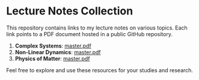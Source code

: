 # Lecture Notes Collection

This repository contains links to my lecture notes on various topics. Each link points to a PDF document hosted in a public GitHub repository.

1. **Complex Systems**: [master.pdf](https://github.com/dodogabrie/Sistemi-Complessi/blob/master/master.pdf)
2. **Non-Linear Dynamics**: [master.pdf](https://github.com/dodogabrie/DNL/blob/main/LaTex/master.pdf)
3. **Physics of Matter**: [master.pdf](https://github.com/dodogabrie/struttura-della-materia/blob/master/master.pdf)

Feel free to explore and use these resources for your studies and research.
